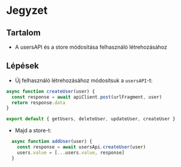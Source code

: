 # Jegyzet

## Tartalom
- A usersAPI és a store módosítása felhasználó létrehozásához

## Lépések
- Új felhasználó létrehozásához módosítsuk a `usersAPI`-t:

```js
async function createUser(user) {
  const response = await apiClient.post(urlFragment, user)
  return response.data
}

export default { getUsers, deleteUser, updateUser, createUser }
```

- Majd a store-t:

```js
  async function addUser(user) {
    const response = await usersApi.createUser(user)
    users.value = [...users.value, response]
  }
```